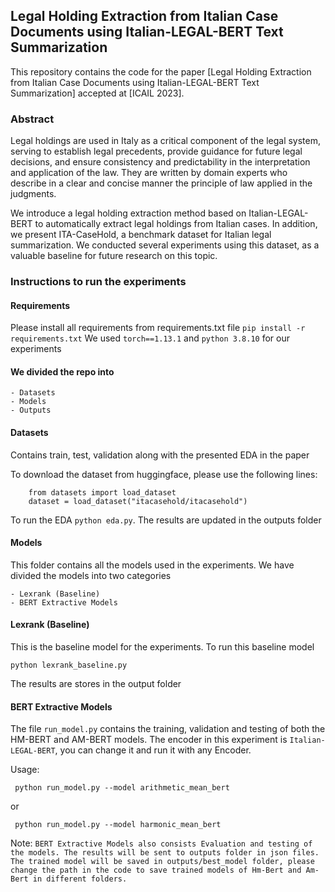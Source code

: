 ## Legal Holding Extraction from Italian Case Documents using Italian-LEGAL-BERT Text Summarization
This repository contains the code for the paper [Legal Holding Extraction from Italian Case Documents using Italian-LEGAL-BERT Text Summarization] accepted at [ICAIL 2023].

### Abstract
Legal holdings are used in Italy as a critical component of the legal system, serving to establish legal precedents, provide guidance for future legal decisions, and ensure consistency and predictability in the interpretation and application of the law. They are written by domain experts who describe in a clear and concise manner the principle of law applied in the judgments.

We introduce a legal holding extraction method based on Italian-LEGAL-BERT to automatically extract legal holdings from Italian cases. In addition, we present ITA-CaseHold, a benchmark dataset for Italian legal summarization. We conducted several experiments using this dataset, as a valuable baseline for future research on this topic.

### Instructions to run the experiments

#### Requirements
Please install all requirements from requirements.txt file
    `pip install -r requirements.txt`
We used `torch==1.13.1` and `python 3.8.10` for our experiments

#### We divided the repo into 
    - Datasets
    - Models
    - Outputs

#### Datasets
Contains train, test, validation along with the presented EDA in the paper

To download the dataset from huggingface, please use the following lines:
    
        from datasets import load_dataset
        dataset = load_dataset("itacasehold/itacasehold")


To run the EDA `python eda.py`. The results are updated in the outputs folder

#### Models

This folder contains all the models used in the experiments. We have divided the models into two categories

    - Lexrank (Baseline)
    - BERT Extractive Models

#### Lexrank (Baseline)
This is the baseline model for the experiments.
To run this baseline model

`python lexrank_baseline.py`

The results are stores in the output folder

#### BERT Extractive Models 

The file `run_model.py` contains the training, validation and testing of both the HM-BERT and AM-BERT models. The encoder in this experiment is `Italian-LEGAL-BERT`, you can change it and run it with any Encoder. 

Usage:

     python run_model.py --model arithmetic_mean_bert

or

     python run_model.py --model harmonic_mean_bert


Note:
`BERT Extractive Models also consists Evaluation and testing of the models. The results will be sent to outputs folder in json files. The trained model will be saved in outputs/best_model folder, please change the path in the code to save trained models of Hm-Bert and Am-Bert in different folders.`


